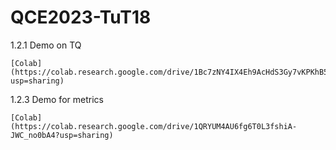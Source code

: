 # QCE2023-TuT18

1.2.1 Demo on TQ 
```
[Colab](https://colab.research.google.com/drive/1Bc7zNY4IX4Eh9AcHdS3Gy7vKPKhB5XqB?usp=sharing)

```

1.2.3 Demo for metrics
```
[Colab](https://colab.research.google.com/drive/1QRYUM4AU6fg6T0L3fshiA-JWC_no0bA4?usp=sharing)
```